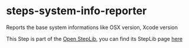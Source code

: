 steps-system-info-reporter
==========================

Reports the base system informations like OSX version, Xcode version

This Step is part of the [Open StepLib](http://www.steplib.com/), you can find its StepLib page [here](http://www.steplib.com/step/osx-system-info-reporter)

